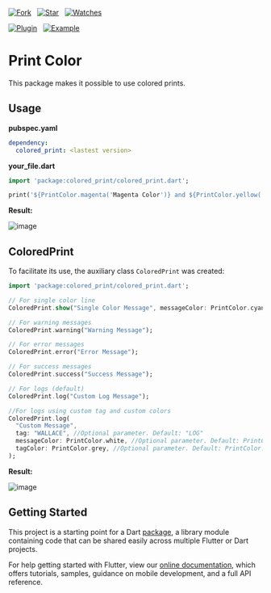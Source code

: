 [![Fork](https://img.shields.io/github/forks/davidsdearaujo/colored_print?style=social)](https://github.com/davidsdearaujo/colored_print/fork) &nbsp; [![Star](https://img.shields.io/github/stars/davidsdearaujo/colored_print?style=social)](https://github.com/davidsdearaujo/colored_print/stargazers) &nbsp; [![Watches](https://img.shields.io/github/watchers/davidsdearaujo/colored_print?style=social)](https://github.com/davidsdearaujo/colored_print/) 

[![Plugin](https://img.shields.io/badge/library-pub.dev-blue)](https://pub.dev/packages/colored_print) &nbsp; [![Example](https://img.shields.io/badge/example-ex-success)](https://pub.dev/packages/colored_print#-example-tab-)

# Print Color

This package makes it possible to use colored prints.

## Usage
**pubspec.yaml**
```yaml
dependency:
  colored_print: <lastest version>
```

**your_file.dart**
```dart
import 'package:colored_print/colored_print.dart';

print('${PrintColor.magenta('Magenta Color')} and ${PrintColor.yellow('Yellow Color')}');
```
**Result:**

![image](https://user-images.githubusercontent.com/16373553/112857752-8b7ad600-9087-11eb-8a55-89cbf6a825e4.png)

## ColoredPrint
To facilitate its use, the auxiliary class `ColoredPrint` was created:
```dart
import 'package:colored_print/colored_print.dart';

// For single color line
ColoredPrint.show("Single Color Message", messageColor: PrintColor.cyan);

// For warning messages
ColoredPrint.warning("Warning Message");

// For error messages
ColoredPrint.error("Error Message");

// For success messages
ColoredPrint.success("Success Message");

// For logs (default)
ColoredPrint.log("Custom Log Message");

//For logs using custom tag and custom colors
ColoredPrint.log(
  "Custom Message",
  tag: "WALLACE", //Optional parameter. Default: "LOG"
  messageColor: PrintColor.white, //Optional parameter. Default: PrintColor.yellow
  tagColor: PrintColor.grey, //Optional parameter. Default: PrintColor.grey
);
```

**Result:**

![image](https://user-images.githubusercontent.com/16373553/112857975-cc72ea80-9087-11eb-9bc5-9073827a68c9.png)

## Getting Started

This project is a starting point for a Dart
[package](https://flutter.dev/developing-packages/),
a library module containing code that can be shared easily across
multiple Flutter or Dart projects.

For help getting started with Flutter, view our 
[online documentation](https://flutter.dev/docs), which offers tutorials, 
samples, guidance on mobile development, and a full API reference.
